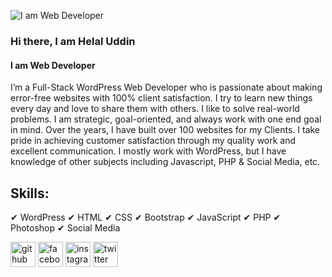 ![I am Web Developer](https://scontent.fdac22-1.fna.fbcdn.net/v/t39.30808-6/406158934_296871769984626_8180016444936615683_n.jpg?_nc_cat=106&ccb=1-7&_nc_sid=783fdb&_nc_ohc=GzSaqbVb4t0AX88dKK3&_nc_ht=scontent.fdac22-1.fna&oh=00_AfA-SN97ASXhwSqpa_kVwSqEQjNsQ6LCxuv1CejVjQOabw&oe=656FA33E)

### Hi there, I am Helal Uddin
#### I am Web Developer

I’m a Full-Stack WordPress Web Developer who is passionate about making error-free websites with 100% client satisfaction. I try to learn new things every day and love to share them with others. I like to solve real-world problems. I am strategic, goal-oriented, and always work with one end goal in mind. Over the years, I have built over 100 websites for my Clients. I take pride in achieving customer satisfaction through my quality work and excellent communication. I mostly work with WordPress, but I have knowledge of other subjects including Javascript, PHP & Social Media, etc.

## Skills:
✔ WordPress
✔ HTML
✔ CSS
✔ Bootstrap
✔ JavaScript
✔ PHP
✔ Photoshop
✔ Social Media

[<img src='https://cdn.jsdelivr.net/npm/simple-icons@3.0.1/icons/github.svg' alt='github' height='40'>](https://github.com/https://github.com/helaluddin1999)  [<img src='https://cdn.jsdelivr.net/npm/simple-icons@3.0.1/icons/facebook.svg' alt='facebook' height='40'>](https://www.facebook.com/https://www.facebook.com/helaluddin1998)  [<img src='https://cdn.jsdelivr.net/npm/simple-icons@3.0.1/icons/instagram.svg' alt='instagram' height='40'>](https://www.instagram.com/https://www.instagram.com/helal1998/)  [<img src='https://cdn.jsdelivr.net/npm/simple-icons@3.0.1/icons/twitter.svg' alt='twitter' height='40'>](https://twitter.com/https://twitter.com/helaluddin1999)  

